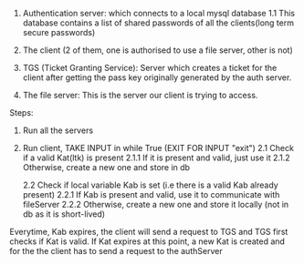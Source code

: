 1. Authentication server: which connects to a local mysql database
    1.1 This database contains a list of shared passwords of all the clients(long term secure passwords)

2. The client (2 of them, one is authorised to use a file server, other is not)

3. TGS (Ticket Granting Service): Server which creates a ticket for the client after getting the pass key originally generated by the auth server.

4. The file server: This is the server our client is trying to access.
    

Steps:
1. Run all the servers
2. Run client, 
    TAKE INPUT in while True (EXIT FOR INPUT "exit")
    2.1 Check if a valid Kat(ltk) is present
        2.1.1 If it is present and valid, just use it
        2.1.2 Otherwise, create a new one and store in db

    2.2 Check if local variable Kab is set (i.e there is a valid Kab already present)
        2.2.1 If Kab is present and valid, use it to communicate with fileServer
        2.2.2 Otherwise, create a new one and store it locally (not in db as it is short-lived)

Everytime, Kab expires, the client will send a request to TGS and TGS first checks if Kat is valid. If Kat expires at this point, a new Kat is created and for the the client has to send a request to the authServer
